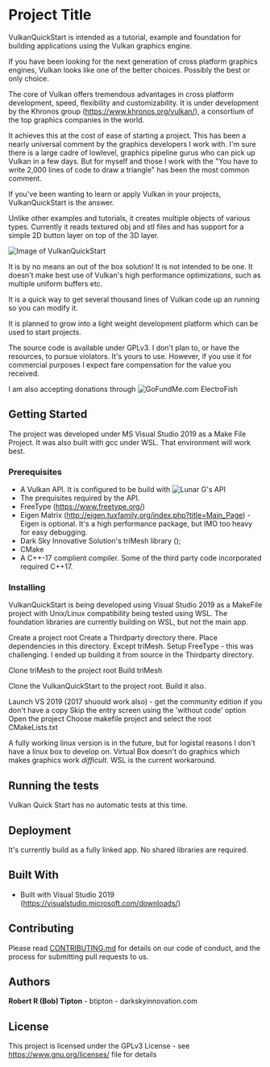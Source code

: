 # Project Title

VulkanQuickStart is intended as a tutorial, example and foundation for building applications using the Vulkan graphics engine.

If you have been looking for the next generation of cross platform graphics engines, Vulkan looks like one of the better choices. Possibly the best or only choice.

The core of Vulkan offers tremendous advantages in cross platform development, speed, flexibility and customizability. It is under development by the Khronos group (https://www.khronos.org/vulkan/), a consortium of the top graphics companies in the world.

It achieves this at the cost of ease of starting a project. This has been a nearly universal comment by the graphics developers I work with. I'm sure there is a large cadre of lowlevel, graphics pipeline gurus who can pick up Vulkan in a few days. But for myself and those I work with the "You have to write 2,000 lines of code to draw a triangle" has been the most common comment.

If you've been wanting to learn or apply Vulkan in your projects, VulkanQuickStart is the answer.

Unlike other examples and tutorials, it creates multiple objects of various types. Currently it reads textured obj and stl files and has support for a simple 2D button layer on top of the 3D layer.

![Image of VulkanQuickStart](https://youtu.be/PCE05P8i4VE)

It is by no means an out of the box solution! It is not intended to be one. It doesn't make best use of Vulkan's high performance optimizations, such as multiple uniform buffers etc.

It is a quick way to get several thousand lines of Vulkan code up an running so you can modify it.

It is planned to grow into a light weight development platform which can be used to start projects.

The source code is available under GPLv3. I don't plan to, or have the resources, to pursue violators. It's yours to use. However, if you use it for commercial purposes I expect fare compensation for the value you received.

I am also accepting donations through ![GoFundMe.com ElectroFish](https://www.gofundme.com/f/electrofish)

## Getting Started

The project was developed under MS Visual Studio 2019 as a Make File Project. It was also built with gcc under WSL. That environment will work best.

### Prerequisites

* A Vulkan API. It is configured to be build with ![Lunar G's API](https://vulkan.lunarg.com/)
* The prequisites required by the API.
* FreeType (https://www.freetype.org/)
* Eigen Matrix (http://eigen.tuxfamily.org/index.php?title=Main_Page) - Eigen is optional. It's a high performance package, but IMO too heavy for easy debugging.
* Dark Sky Innovative Solution's triMesh library ();
* CMake
* A C++-17 complient compiler. Some of the third party code incorporated required C++17.

### Installing

VulkanQuickStart is being developed using Visual Studio 2019 as a MakeFile project with Unix/Linux compatibility being tested using WSL. The foundation libraries are currently building on WSL, but not the main app.

Create a project root
Create a Thirdparty directory there.
Place dependencies in this directory. Except triMesh.
Setup FreeType - this was challenging. I ended up building it from source in the Thirdparty directory.

Clone triMesh to the project root
Build triMesh

Clone the VulkanQuickStart to the project root.
Build it also.

Launch VS 2019 (2017 shuould work also) - get the community edition if you don't have a copy
Skip the entry screen using the 'without code' option
Open the project
Choose makefile project and select the root CMakeLists.txt

A fully working linux version is in the future, but for logistal reasons I don't have a linux box to develop on. Virtual Box doesn't do graphics which makes graphics work _difficult_. WSL is the current workaround.

## Running the tests

Vulkan Quick Start has no automatic tests at this time.

## Deployment

It's currently build as a fully linked app. No shared libraries are required.

## Built With

* Built with Visual Studio 2019 (https://visualstudio.microsoft.com/downloads/)

## Contributing

Please read [CONTRIBUTING.md](https://gist.github.com/PurpleBooth/b24679402957c63ec426) for details on our code of conduct, and the process for submitting pull requests to us.


## Authors

**Robert R (Bob) Tipton** - btipton - darkskyinnovation.com

## License

This project is licensed under the GPLv3 License - see <https://www.gnu.org/licenses/> file for details


